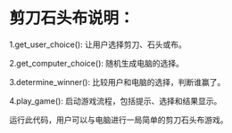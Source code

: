 # 剪刀石头布说明：
1.get_user_choice(): 让用户选择剪刀、石头或布。

2.get_computer_choice(): 随机生成电脑的选择。

3.determine_winner(): 比较用户和电脑的选择，判断谁赢了。

4.play_game(): 启动游戏流程，包括提示、选择和结果显示。

运行此代码，用户可以与电脑进行一局简单的剪刀石头布游戏。
